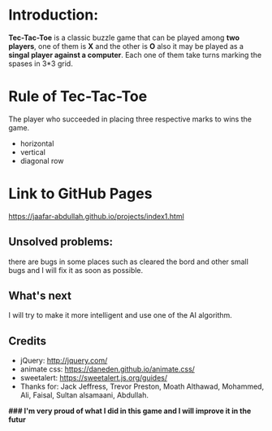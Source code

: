 # Introduction:

**Tec-Tac-Toe** is a classic buzzle game that can be played among **two players**, one of them is **X** and the other is **O** also it may be played as a **singal player against a computer**. Each one of them take turns marking the spases in 3\*3 grid.

# Rule of Tec-Tac-Toe

The player who succeeded in placing three respective marks to wins the game.

- horizontal
- vertical
- diagonal row

# Link to GitHub Pages

https://jaafar-abdullah.github.io/projects/index1.html

## Unsolved problems:

there are bugs in some places such as cleared the bord and other small bugs and I will fix it as soon as possible.

## What's next

I will try to make it more intelligent and use one of the AI algorithm.

## Credits

- jQuery: http://jquery.com/
- animate css: https://daneden.github.io/animate.css/
- sweetalert: https://sweetalert.js.org/guides/
- Thanks for: Jack Jeffress, Trevor Preston, Moath Althawad, Mohammed, Ali, Faisal, Sultan alsamaani, Abdullah.

**### I'm very proud of what I did in this game and I will improve it in the futur**

